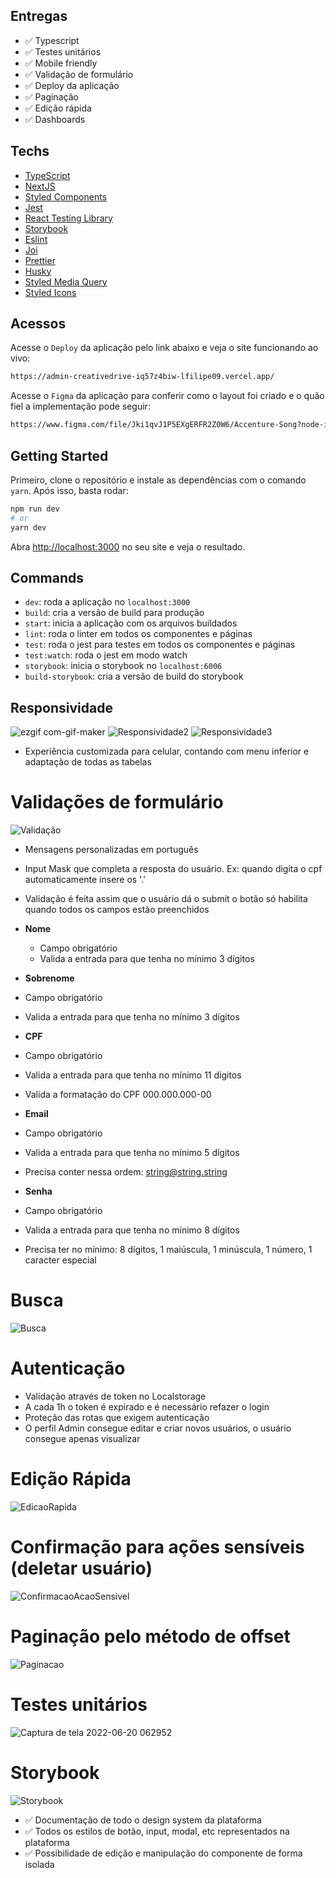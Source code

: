 
## Entregas

- ✅ Typescript
- ✅ Testes unitários
- ✅ Mobile friendly
- ✅ Validação de formulário
- ✅ Deploy da aplicação
- ✅ Paginação
- ✅ Edição rápida
- ✅ Dashboards

## Techs

- [TypeScript](https://www.typescriptlang.org/)
- [NextJS](https://nextjs.org/)
- [Styled Components](https://styled-components.com/)
- [Jest](https://jestjs.io/)
- [React Testing Library](https://testing-library.com/docs/react-testing-library/intro)
- [Storybook](https://storybook.js.org/)
- [Eslint](https://eslint.org/)
- [Joi](https://joi.dev/api/?v=17.6.0)
- [Prettier](https://prettier.io/)
- [Husky](https://github.com/typicode/husky)
- [Styled Media Query](https://github.com/morajabi/styled-media-query)
- [Styled Icons](https://styled-icons.dev/)

## Acessos

Acesse o `Deploy` da aplicação pelo link abaixo e veja o site funcionando ao vivo:
```bash
https://admin-creativedrive-iq57z4biw-lfilipe09.vercel.app/
```

Acesse o `Figma` da aplicação para conferir como o layout foi criado e o quão fiel a implementação pode seguir:
```bash
https://www.figma.com/file/Jki1qvJ1P5EXgERFR2Z0W6/Accenture-Song?node-id=0%3A1
```


## Getting Started

Primeiro, clone o repositório e instale as dependências com o comando `yarn`. Após isso, basta rodar:

```bash
npm run dev
# or
yarn dev
```

Abra [http://localhost:3000](http://localhost:3000) no seu site e veja o resultado.

## Commands

- `dev`: roda a aplicação no `localhost:3000`
- `build`: cria a versão de build para produção
- `start`: inicia a aplicação com os arquivos buildados
- `lint`: roda o linter em todos os componentes e páginas
- `test`: roda o jest para testes em todos os componentes e páginas
- `test:watch`: roda o jest em modo watch
- `storybook`: inicia o storybook no `localhost:6006`
- `build-storybook`: cria a versão de build do storybook

## Responsividade

![ezgif com-gif-maker](https://user-images.githubusercontent.com/81202572/174573770-73d8cf0a-ce4e-4e0b-a806-2d0cc9aa0781.gif)
![Responsividade2](https://user-images.githubusercontent.com/81202572/174573817-6bec470d-3e19-44fb-9f17-c2483a4a707b.gif)
![Responsividade3](https://user-images.githubusercontent.com/81202572/174573826-80033620-79a2-4e4b-ad5a-60a0e2b2ef7a.gif)

- Experiência customizada para celular, contando com menu inferior e adaptação de todas as tabelas

# Validações de formulário

![Validação](https://user-images.githubusercontent.com/81202572/174574199-10ce65e4-3a61-490b-b8ca-f7927d333d5c.gif)

- Mensagens personalizadas em português
- Input Mask que completa a resposta do usuário. Ex: quando digita o cpf automaticamente insere os '.'
- Validação é feita assim que o usuário dá o submit o botão só habilita quando todos os campos estão preenchidos

- **Nome**
  - Campo obrigatório
  - Valida a entrada para que tenha no mínimo 3 dígitos
  
 - **Sobrenome**
  - Campo obrigatório
  - Valida a entrada para que tenha no mínimo 3 dígitos

 - **CPF**
  - Campo obrigatório
  - Valida a entrada para que tenha no mínimo 11 dígitos
  - Valida a formatação do CPF 000.000.000-00
 
  - **Email**
  - Campo obrigatório
  - Valida a entrada para que tenha no mínimo 5 dígitos
  - Precisa conter nessa ordem: string@string.string

  - **Senha**
  - Campo obrigatório
  - Valida a entrada para que tenha no mínimo 8 dígitos
  -  Precisa ter no mínimo: 8 dígitos, 1 maiúscula, 1 minúscula, 1 número, 1 caracter especial


# Busca
![Busca](https://user-images.githubusercontent.com/81202572/174575253-3f67d6cc-dced-4b66-afec-3997355b6b8b.gif)


# Autenticação
  - Validação através de token no Localstorage
  - A cada 1h o token é expirado e é necessário refazer o login
  - Proteção das rotas que exigem autenticação
  - O perfil Admin consegue editar e criar novos usuários, o usuário consegue apenas visualizar

# Edição Rápida

![EdicaoRapida](https://user-images.githubusercontent.com/81202572/174575749-2ea8ce8c-2245-4a10-86d4-03db857fcffe.gif)

# Confirmação para ações sensíveis (deletar usuário)
![ConfirmacaoAcaoSensivel](https://user-images.githubusercontent.com/81202572/174575829-249e6de6-96ea-4e40-a9e6-d2864fa5a8c8.gif)


# Paginação pelo método de offset
![Paginacao](https://user-images.githubusercontent.com/81202572/174575936-8fbb13ab-4478-48b2-98aa-8627071218bd.gif)


# Testes unitários
![Captura de tela 2022-06-20 062952](https://user-images.githubusercontent.com/81202572/174576051-94644069-62d5-46b1-8ba7-54cc912a9fca.png)

# Storybook
![Storybook](https://user-images.githubusercontent.com/81202572/174576639-f89c9322-6190-48e2-8f56-fb470546c774.gif)

- ✅ Documentação de todo o design system da plataforma 
- ✅ Todos os estilos de botão, input, modal, etc representados na plataforma
- ✅ Possibilidade de edição e manipulação do componente de forma isolada
